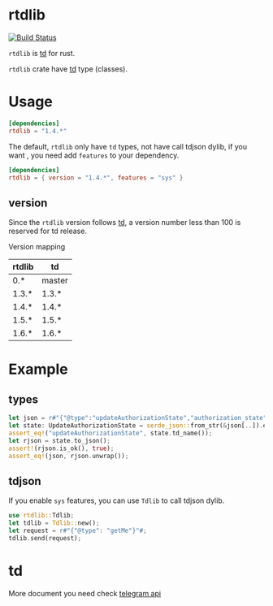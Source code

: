 rtdlib
===

[![Build Status](https://api.travis-ci.org/fewensa/rtdlib.svg)](https://travis-ci.org/fewensa/rtdlib/)


`rtdlib` is [td](https://github.com/tdlib/td) for rust.

`rtdlib` crate have [td](https://github.com/tdlib/td) type (classes).


# Usage

```toml
[dependencies]
rtdlib = "1.4.*"
```

The default, `rtdlib` only have `td` types, not have call tdjson dylib, if you want , you need add `features` to your dependency.

```toml
[dependencies]
rtdlib = { version = "1.4.*", features = "sys" }
```

## version

Since the `rtdlib` version follows [td](https://github.com/tdlib/td), a version number less than 100 is reserved for td release.

Version mapping

| rtdlib    | td      |
|-----------|---------|
| 0.*       | master  |
| 1.3.*     | 1.3.*   |
| 1.4.*     | 1.4.*   |
| 1.5.*     | 1.5.*   |
| 1.6.*     | 1.6.*   |


# Example

## types

```rust
let json = r#"{"@type":"updateAuthorizationState","authorization_state":{"@type":"authorizationStateWaitTdlibParameters"}}"#;
let state: UpdateAuthorizationState = serde_json::from_str(&json[..]).expect("Json fail");
assert_eq!("updateAuthorizationState", state.td_name());
let rjson = state.to_json();
assert!(rjson.is_ok(), true);
assert_eq!(json, rjson.unwrap());
```

## tdjson

If you enable `sys` features, you can use `Tdlib` to call tdjson dylib.

```rust
use rtdlib::Tdlib;
let tdlib = Tdlib::new();
let request = r#"{"@type": "getMe"}"#;
tdlib.send(request);
```


# td

More document you need check [telegram api](https://core.telegram.org/api)


